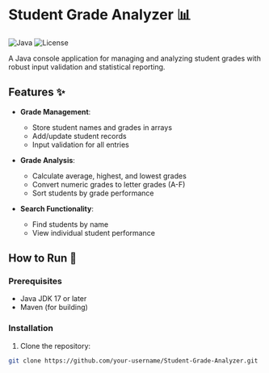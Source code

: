 # Student Grade Analyzer 📊

![Java](https://img.shields.io/badge/Java-17-blue.svg)
![License](https://img.shields.io/badge/License-MIT-green.svg)

A Java console application for managing and analyzing student grades with robust input validation and statistical reporting.

## Features ✨

- **Grade Management**:
  - Store student names and grades in arrays
  - Add/update student records
  - Input validation for all entries

- **Grade Analysis**:
  - Calculate average, highest, and lowest grades
  - Convert numeric grades to letter grades (A-F)
  - Sort students by grade performance

- **Search Functionality**:
  - Find students by name
  - View individual student performance

## How to Run 🚀

### Prerequisites
- Java JDK 17 or later
- Maven (for building)

### Installation
1. Clone the repository:
```bash
git clone https://github.com/your-username/Student-Grade-Analyzer.git